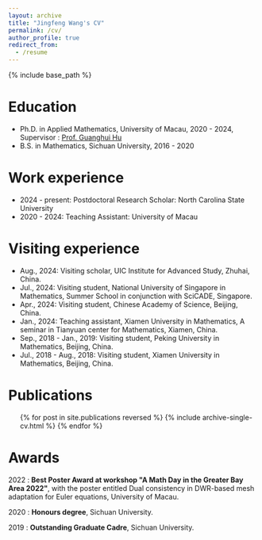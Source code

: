 ```yaml
---
layout: archive
title: "Jingfeng Wang's CV"
permalink: /cv/
author_profile: true
redirect_from:
  - /resume
---
```

{% include base_path %}

Education
=========

* Ph.D. in Applied Mathematics, University of Macau, 2020 - 2024, Supervisor : [Prof. Guanghui Hu](https://ghhu.github.io)
* B.S. in Mathematics, Sichuan University, 2016 - 2020

Work experience
===============

* 2024 - present: Postdoctoral Research Scholar: North Carolina State University
* 2020 - 2024: Teaching Assistant: University of Macau

Visiting experience
===================

* Aug., 2024: Visiting scholar, UIC Institute for Advanced Study, Zhuhai, China.
* Jul., 2024: Visiting student, National University of Singapore in Mathematics, Summer School in conjunction with SciCADE, Singapore.
* Apr., 2024: Visiting student, Chinese Academy of Science, Beijing, China.
* Jan., 2024: Teaching assistant, Xiamen University in Mathematics,
  A seminar in Tianyuan center for Mathematics, Xiamen, China.
* Sep., 2018 - Jan., 2019: Visiting student, Peking University in Mathematics, Beijing, China.
* Jul., 2018 - Aug., 2018: Visiting student, Xiamen University in Mathematics, Beijing, China.

Publications
============

<ul>{% for post in site.publications reversed %}
    {% include archive-single-cv.html %}
  {% endfor %}</ul>

# Awards

2022 : **Best Poster Award at workshop "A Math Day in the Greater Bay Area 2022"**, with the poster entitled Dual consistency in DWR-based mesh adaptation for Euler equations, University of Macau.

2020 : **Honours degree**, Sichuan University.

2019 : **Outstanding Graduate Cadre**, Sichuan University.

